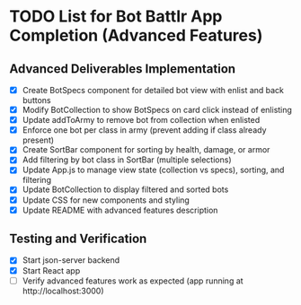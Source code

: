 # TODO List for Bot Battlr App Completion (Advanced Features)

## Advanced Deliverables Implementation
- [x] Create BotSpecs component for detailed bot view with enlist and back buttons
- [x] Modify BotCollection to show BotSpecs on card click instead of enlisting
- [x] Update addToArmy to remove bot from collection when enlisted
- [x] Enforce one bot per class in army (prevent adding if class already present)
- [x] Create SortBar component for sorting by health, damage, or armor
- [x] Add filtering by bot class in SortBar (multiple selections)
- [x] Update App.js to manage view state (collection vs specs), sorting, and filtering
- [x] Update BotCollection to display filtered and sorted bots
- [x] Update CSS for new components and styling
- [x] Update README with advanced features description

## Testing and Verification
- [x] Start json-server backend
- [x] Start React app
- [ ] Verify advanced features work as expected (app running at http://localhost:3000)
